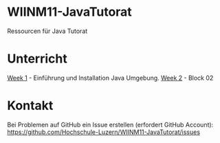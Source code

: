 # WIINM11-JavaTutorat
Ressourcen für Java Tutorat

# Unterricht

[Week 1](https://github.com/Hochschule-Luzern/WIINM11-JavaTutorat/blob/master/Week1.md) - Einführung und Installation Java Umgebung.
[Week 2](https://github.com/Hochschule-Luzern/WIINM11-JavaTutorat/blob/master/Week2.md) - Block 02


# Kontakt

Bei Problemen auf GitHub ein Issue erstellen (erfordert GitHub Account): https://github.com/Hochschule-Luzern/WIINM11-JavaTutorat/issues

